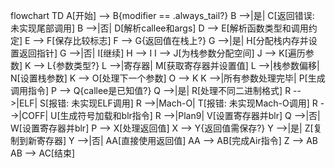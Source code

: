 flowchart TD
    A[开始] --> B{modifier == .always_tail?}
    B -->|是| C[返回错误: 未实现尾部调用]
    B -->|否| D[解析callee和args]
    D --> E[解析函数类型和调用约定]
    E --> F[保存比较标志]
    F --> G{返回值在栈上?}
    G -->|是| H[分配栈内存并设置返回指针]
    G -->|否| I[继续]
    H --> I
    I --> J[为栈参数分配空间]
    J --> K[遍历参数]
    K --> L{参数类型?}
    L -->|寄存器| M[获取寄存器并设置值]
    L -->|栈参数偏移| N[设置栈参数]
    K --> O[处理下一个参数]
    O --> K
    K -->|所有参数处理完毕| P[生成调用指令]
    P --> Q{callee是已知值?}
    Q -->|是| R[处理不同二进制格式]
    R -->|ELF| S[报错: 未实现ELF调用]
    R -->|Mach-O| T[报错: 未实现Mach-O调用]
    R -->|COFF| U[生成符号加载和blr指令]
    R -->|Plan9| V[设置寄存器并blr]
    Q -->|否| W[设置寄存器并blr]
    P --> X[处理返回值]
    X --> Y{返回值需保存?}
    Y -->|是| Z[复制到新寄存器]
    Y -->|否| AA[直接使用返回值]
    AA --> AB[完成Air指令]
    Z --> AB
    AB --> AC[结束]
